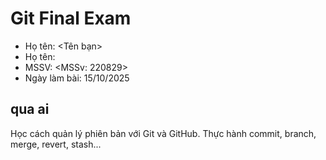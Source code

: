 # Git Final Exam
- Họ tên: <Tên bạn>
- Họ tên: <Minh Vy>
- MSSV: <MSSv: 220829>
- Ngày làm bài: 15/10/2025
## qua ai
Học cách quản lý phiên bản với Git và GitHub.
Thực hành commit, branch, merge, revert, stash...
